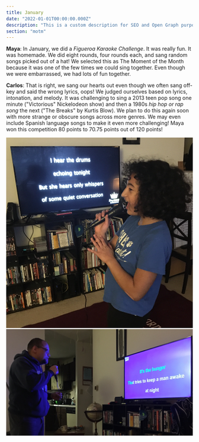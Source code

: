 ```yaml
---
title: January
date: "2022-01-01T00:00:00.000Z"
description: "This is a custom description for SEO and Open Graph purposes, rather than the default generated excerpt. Simply add a description field to the frontmatter."
section: "motm"
---
```


**Maya**: In January, we did a *Figueroa Karaoke Challenge*. It was really fun. It was homemade. We did eight rounds, four rounds each, and sang random songs picked out of a hat! We selected this as The Moment of the Month because it was one of the few times we could sing together. Even though we were embarrassed, we had lots of fun together.

**Carlos**: That is right, we sang our hearts out even though we often sang off-key and said the wrong lyrics, oops! We judged ourselves based on lyrics, intonation, and melody. It was challenging to sing a 2013 teen pop song one minute ("Victorious" Nickelodeon show) and then a 1980s *hip hop or rap song* the next ("The Breaks" by Kurtis Blow). We plan to do this again soon with more strange or obscure songs across more genres. We may even include Spanish language songs to make it even more challenging! Maya won this competition 80 points to 70.75 points out of 120 points!

![Lalo](../images/jan22-1.jpg)
![Lalo](../images/jan22-2.jpg)
